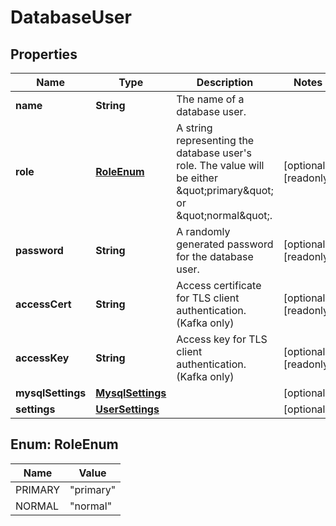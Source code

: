 

# DatabaseUser


## Properties

| Name | Type | Description | Notes |
|------------ | ------------- | ------------- | -------------|
|**name** | **String** | The name of a database user. |  |
|**role** | [**RoleEnum**](#RoleEnum) | A string representing the database user&#39;s role. The value will be either \&quot;primary\&quot; or \&quot;normal\&quot;.  |  [optional] [readonly] |
|**password** | **String** | A randomly generated password for the database user. |  [optional] [readonly] |
|**accessCert** | **String** | Access certificate for TLS client authentication. (Kafka only) |  [optional] [readonly] |
|**accessKey** | **String** | Access key for TLS client authentication. (Kafka only) |  [optional] [readonly] |
|**mysqlSettings** | [**MysqlSettings**](MysqlSettings.md) |  |  [optional] |
|**settings** | [**UserSettings**](UserSettings.md) |  |  [optional] |



## Enum: RoleEnum

| Name | Value |
|---- | -----|
| PRIMARY | &quot;primary&quot; |
| NORMAL | &quot;normal&quot; |



